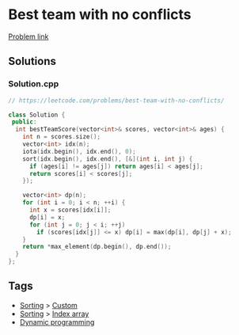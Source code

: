 # Best team with no conflicts

[Problem link](https://leetcode.com/problems/best-team-with-no-conflicts/)

## Solutions


### Solution.cpp
```cpp
// https://leetcode.com/problems/best-team-with-no-conflicts/

class Solution {
 public:
  int bestTeamScore(vector<int>& scores, vector<int>& ages) {
    int n = scores.size();
    vector<int> idx(n);
    iota(idx.begin(), idx.end(), 0);
    sort(idx.begin(), idx.end(), [&](int i, int j) {
      if (ages[i] != ages[j]) return ages[i] < ages[j];
      return scores[i] < scores[j];
    });

    vector<int> dp(n);
    for (int i = 0; i < n; ++i) {
      int x = scores[idx[i]];
      dp[i] = x;
      for (int j = 0; j < i; ++j)
        if (scores[idx[j]] <= x) dp[i] = max(dp[i], dp[j] + x);
    }
    return *max_element(dp.begin(), dp.end());
  }
};
```
## Tags

* [Sorting](/README.md#Sorting) > [Custom](/README.md#Sorting-Custom)
* [Sorting](/README.md#Sorting) > [Index array](/README.md#Sorting-Index_array)
* [Dynamic programming](/README.md#Dynamic_programming)
